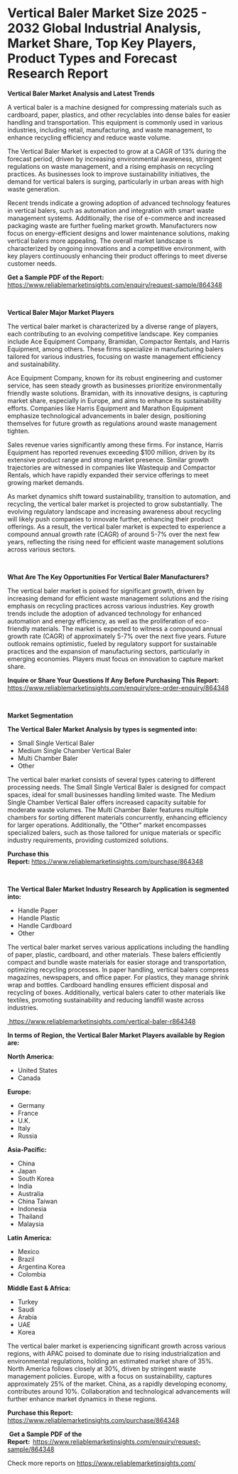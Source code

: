 <p><h1>Vertical Baler Market Size 2025 - 2032 Global Industrial Analysis, Market Share, Top Key Players, Product Types and Forecast Research Report</h1></p><p><strong>Vertical Baler Market Analysis and Latest Trends</strong></p>
<p><p>A vertical baler is a machine designed for compressing materials such as cardboard, paper, plastics, and other recyclables into dense bales for easier handling and transportation. This equipment is commonly used in various industries, including retail, manufacturing, and waste management, to enhance recycling efficiency and reduce waste volume.</p><p>The Vertical Baler Market is expected to grow at a CAGR of 13% during the forecast period, driven by increasing environmental awareness, stringent regulations on waste management, and a rising emphasis on recycling practices. As businesses look to improve sustainability initiatives, the demand for vertical balers is surging, particularly in urban areas with high waste generation.</p><p>Recent trends indicate a growing adoption of advanced technology features in vertical balers, such as automation and integration with smart waste management systems. Additionally, the rise of e-commerce and increased packaging waste are further fueling market growth. Manufacturers now focus on energy-efficient designs and lower maintenance solutions, making vertical balers more appealing. The overall market landscape is characterized by ongoing innovations and a competitive environment, with key players continuously enhancing their product offerings to meet diverse customer needs.</p></p>
<p><strong>Get a Sample PDF of the Report:&nbsp;</strong> <a href="https://www.reliablemarketinsights.com/enquiry/request-sample/864348?utm_campaign=2117&utm_medium=2&utm_source=Github&utm_content=ia&utm_term=10042025&utm_id=vertical-baler">https://www.reliablemarketinsights.com/enquiry/request-sample/864348</a></p>
<p>&nbsp;</p>
<p><strong>Vertical Baler Major Market Players</strong></p>
<p><p>The vertical baler market is characterized by a diverse range of players, each contributing to an evolving competitive landscape. Key companies include Ace Equipment Company, Bramidan, Compactor Rentals, and Harris Equipment, among others. These firms specialize in manufacturing balers tailored for various industries, focusing on waste management efficiency and sustainability.</p><p>Ace Equipment Company, known for its robust engineering and customer service, has seen steady growth as businesses prioritize environmentally friendly waste solutions. Bramidan, with its innovative designs, is capturing market share, especially in Europe, and aims to enhance its sustainability efforts. Companies like Harris Equipment and Marathon Equipment emphasize technological advancements in baler design, positioning themselves for future growth as regulations around waste management tighten.</p><p>Sales revenue varies significantly among these firms. For instance, Harris Equipment has reported revenues exceeding $100 million, driven by its extensive product range and strong market presence. Similar growth trajectories are witnessed in companies like Wastequip and Compactor Rentals, which have rapidly expanded their service offerings to meet growing market demands.</p><p>As market dynamics shift toward sustainability, transition to automation, and recycling, the vertical baler market is projected to grow substantially. The evolving regulatory landscape and increasing awareness about recycling will likely push companies to innovate further, enhancing their product offerings. As a result, the vertical baler market is expected to experience a compound annual growth rate (CAGR) of around 5-7% over the next few years, reflecting the rising need for efficient waste management solutions across various sectors.</p></p>
<p>&nbsp;</p>
<p><strong>What Are The Key Opportunities For Vertical Baler Manufacturers?</strong></p>
<p><p>The vertical baler market is poised for significant growth, driven by increasing demand for efficient waste management solutions and the rising emphasis on recycling practices across various industries. Key growth trends include the adoption of advanced technology for enhanced automation and energy efficiency, as well as the proliferation of eco-friendly materials. The market is expected to witness a compound annual growth rate (CAGR) of approximately 5-7% over the next five years. Future outlook remains optimistic, fueled by regulatory support for sustainable practices and the expansion of manufacturing sectors, particularly in emerging economies. Players must focus on innovation to capture market share.</p></p>
<p><strong>Inquire or Share Your Questions If Any Before Purchasing This Report:</strong> <a href="https://www.reliablemarketinsights.com/enquiry/pre-order-enquiry/864348?utm_campaign=2117&utm_medium=2&utm_source=Github&utm_content=ia&utm_term=10042025&utm_id=vertical-baler">https://www.reliablemarketinsights.com/enquiry/pre-order-enquiry/864348</a></p>
<p>&nbsp;</p>
<p><strong>Market Segmentation</strong></p>
<p><strong>The Vertical Baler Market Analysis by types is segmented into:</strong></p>
<p><ul><li>Small Single Vertical Baler</li><li>Medium Single Chamber Vertical Baler</li><li>Multi Chamber Baler</li><li>Other</li></ul></p>
<p><p>The vertical baler market consists of several types catering to different processing needs. The Small Single Vertical Baler is designed for compact spaces, ideal for small businesses handling limited waste. The Medium Single Chamber Vertical Baler offers increased capacity suitable for moderate waste volumes. The Multi Chamber Baler features multiple chambers for sorting different materials concurrently, enhancing efficiency for larger operations. Additionally, the "Other" market encompasses specialized balers, such as those tailored for unique materials or specific industry requirements, providing customized solutions.</p></p>
<p><strong>Purchase this Report:&nbsp;</strong><a href="https://www.reliablemarketinsights.com/purchase/864348?utm_campaign=2117&utm_medium=2&utm_source=Github&utm_content=ia&utm_term=10042025&utm_id=vertical-baler">https://www.reliablemarketinsights.com/purchase/864348</a></p>
<p>&nbsp;</p>
<p><strong>The Vertical Baler Market Industry Research by Application is segmented into:</strong></p>
<p><ul><li>Handle Paper</li><li>Handle Plastic</li><li>Handle Cardboard</li><li>Other</li></ul></p>
<p><p>The vertical baler market serves various applications including the handling of paper, plastic, cardboard, and other materials. These balers efficiently compact and bundle waste materials for easier storage and transportation, optimizing recycling processes. In paper handling, vertical balers compress magazines, newspapers, and office paper. For plastics, they manage shrink wrap and bottles. Cardboard handling ensures efficient disposal and recycling of boxes. Additionally, vertical balers cater to other materials like textiles, promoting sustainability and reducing landfill waste across industries.</p></p>
<p><a href="https://www.reliablemarketinsights.com/vertical-baler-r864348?utm_campaign=2117&utm_medium=2&utm_source=Github&utm_content=ia&utm_term=10042025&utm_id=vertical-baler">&nbsp;https://www.reliablemarketinsights.com/vertical-baler-r864348</a></p>
<p><strong>In terms of Region, the Vertical Baler Market Players available by Region are:</strong></p>
<p>
    <p> <strong> North America: </strong>
        <ul>
            <li>United States</li>
            <li>Canada</li>
        </ul>
        </p> 
    <p> <strong> Europe: </strong>
        <ul>
            <li>Germany</li>
            <li>France</li>
            <li>U.K.</li>
            <li>Italy</li>
            <li>Russia</li>
        </ul>
        </p> 
    <p> <strong> Asia-Pacific: </strong>
        <ul>
            <li>China</li>
            <li>Japan</li>
            <li>South Korea</li>
            <li>India</li>
            <li>Australia</li>
            <li>China Taiwan</li>
            <li>Indonesia</li>
            <li>Thailand</li>
            <li>Malaysia</li>
        </ul>
        </p> 
    <p> <strong> Latin America: </strong>
        <ul>
            <li>Mexico</li>
            <li>Brazil</li>
            <li>Argentina Korea</li>
            <li>Colombia</li>
        </ul>
        </p> 
    <p> <strong> Middle East & Africa: </strong>
        <ul>
            <li>Turkey</li>
            <li>Saudi</li>
            <li>Arabia</li>
            <li>UAE</li>
            <li>Korea</li>
        </ul>
    </p>
    </p>
<p><p>The vertical baler market is experiencing significant growth across various regions, with APAC poised to dominate due to rising industrialization and environmental regulations, holding an estimated market share of 35%. North America follows closely at 30%, driven by stringent waste management policies. Europe, with a focus on sustainability, captures approximately 25% of the market. China, as a rapidly developing economy, contributes around 10%. Collaboration and technological advancements will further enhance market dynamics in these regions.</p></p>
<p><strong>Purchase this Report: </strong><a href="https://www.reliablemarketinsights.com/purchase/864348?utm_campaign=2117&utm_medium=2&utm_source=Github&utm_content=ia&utm_term=10042025&utm_id=vertical-baler">https://www.reliablemarketinsights.com/purchase/864348</a></p>
<p>&nbsp;<strong>Get a Sample PDF of the Report:&nbsp;&nbsp;</strong><a href="https://www.reliablemarketinsights.com/enquiry/request-sample/864348?utm_campaign=2117&utm_medium=2&utm_source=Github&utm_content=ia&utm_term=10042025&utm_id=vertical-baler">https://www.reliablemarketinsights.com/enquiry/request-sample/864348</a></p>
<p><strong></strong></p>
<p>Check more reports on <a href="https://www.reliablemarketinsights.com/?utm_campaign=2117&utm_medium=2&utm_source=Github&utm_content=ia&utm_term=10042025&utm_id=vertical-baler">https://www.reliablemarketinsights.com/</a></p>